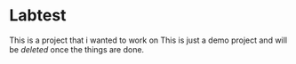 # Labtest
This is a project that i wanted to work on
This is just a demo project and will be _deleted_ once the things are done.
